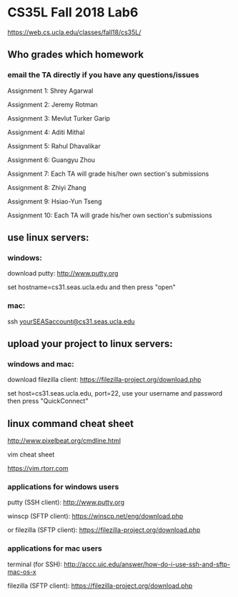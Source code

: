 # CS35L Fall 2018 Lab6

https://web.cs.ucla.edu/classes/fall18/cs35L/

## Who grades which homework

### email the TA directly if you have any questions/issues

Assignment 1: Shrey Agarwal

Assignment 2: Jeremy Rotman

Assignment 3: Mevlut Turker Garip

Assignment 4: Aditi Mithal

Assignment 5: Rahul Dhavalikar

Assignment 6: Guangyu Zhou

Assignment 7: Each TA will grade his/her own section's submissions

Assignment 8: Zhiyi Zhang

Assignment 9: Hsiao-Yun Tseng

Assignment 10: Each TA will grade his/her own section's submissions


## use linux servers:

### windows:
download putty: http://www.putty.org

set hostname=cs31.seas.ucla.edu and then press "open"

### mac: 

ssh yourSEASaccount@cs31.seas.ucla.edu

## upload your project to linux servers:

### windows and mac:

download filezilla client: https://filezilla-project.org/download.php

set host=cs31.seas.ucla.edu, port=22, use your username and password then press "QuickConnect"

## linux command cheat sheet

http://www.pixelbeat.org/cmdline.html

vim cheat sheet

https://vim.rtorr.com

### applications for windows users

putty (SSH client): http://www.putty.org

winscp (SFTP client): https://winscp.net/eng/download.php

or filezilla (SFTP client): https://filezilla-project.org/download.php

### applications for mac users

terminal (for SSH): http://accc.uic.edu/answer/how-do-i-use-ssh-and-sftp-mac-os-x

filezilla (SFTP client): https://filezilla-project.org/download.php
